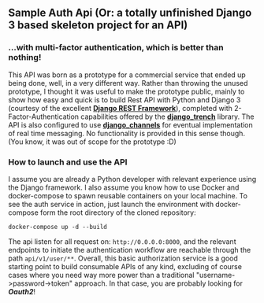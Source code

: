 ## Sample Auth Api (Or: a totally unfinished Django 3 based skeleton project for an API)
### ...with multi-factor authentication, which is better than nothing!

This API was born as a prototype for a commercial service that ended up being done, well, in a very 
different way. Rather than throwing the unused prototype, I thought it was useful to make the prototype public, 
mainly to show how easy and quick is to build Rest API with Python and Django 3
(courtesy of the excellent [**Django REST Framework**]), completed with 2-Factor-Authentication
 capabilities offered by the [**django_trench**] library.
 The API is also configured to use [**django_channels**] for eventual implementation of real time 
 messaging. No functionality is provided in this sense though. (You know, it was out of scope for the prototype :D) 

### How to launch and use the API
I assume you are already a Python developer with relevant experience using the Django framework.
I also assume you know how to use Docker and docker-compose to spawn reusable 
containers on your local machine.
To see the auth service in action, just launch the environment with docker-compose form the root directory of the 
cloned repository:

    docker-compose up -d --build

The api listen for all request on: `http://0.0.0.0:8000`, and the
relevant endpoints to initiate the authentication workflow are reachable through the path `api/v1/user/**`.
Overall, this basic authorization service is a good starting point to build consumable APIs of any
kind, excluding of course cases where you need way more power than a 
traditional "username->password->token" approach. In that case, you are probably looking 
for **_Oauth2_**!

[**Django REST Framework**]: https://www.django-rest-framework.org/
[**django_trench**]: https://github.com/merixstudio/django-trench
[**django_channels**]: https://channels.readthedocs.io/en/latest/
